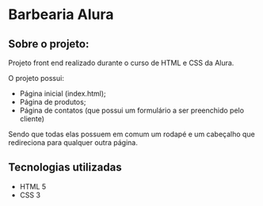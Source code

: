 # Barbearia Alura

## Sobre o projeto:
Projeto front end realizado durante o curso de HTML e CSS da Alura.

O projeto possui:
- Página inicial (index.html);
- Página de produtos;
- Página de contatos (que possui um formulário a ser preenchido pelo cliente)    

Sendo que todas elas possuem em comum um rodapé e um cabeçalho que redireciona para qualquer outra página.

## Tecnologias utilizadas

- HTML 5
- CSS 3
